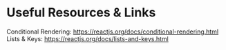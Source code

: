 # Useful Resources & Links
Conditional Rendering: https://reactjs.org/docs/conditional-rendering.html
Lists & Keys: https://reactjs.org/docs/lists-and-keys.html